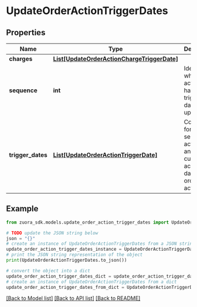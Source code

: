 # UpdateOrderActionTriggerDates


## Properties

Name | Type | Description | Notes
------------ | ------------- | ------------- | -------------
**charges** | [**List[UpdateOrderActionChargeTriggerDate]**](UpdateOrderActionChargeTriggerDate.md) |  | [optional] 
**sequence** | **int** | Identifies which order action will have its triggering dates updated.   | 
**trigger_dates** | [**List[UpdateOrderActionTriggerDate]**](UpdateOrderActionTriggerDate.md) | Container for the service activation and customer acceptance dates of the order action. | [optional] 

## Example

```python
from zuora_sdk.models.update_order_action_trigger_dates import UpdateOrderActionTriggerDates

# TODO update the JSON string below
json = "{}"
# create an instance of UpdateOrderActionTriggerDates from a JSON string
update_order_action_trigger_dates_instance = UpdateOrderActionTriggerDates.from_json(json)
# print the JSON string representation of the object
print(UpdateOrderActionTriggerDates.to_json())

# convert the object into a dict
update_order_action_trigger_dates_dict = update_order_action_trigger_dates_instance.to_dict()
# create an instance of UpdateOrderActionTriggerDates from a dict
update_order_action_trigger_dates_from_dict = UpdateOrderActionTriggerDates.from_dict(update_order_action_trigger_dates_dict)
```
[[Back to Model list]](../README.md#documentation-for-models) [[Back to API list]](../README.md#documentation-for-api-endpoints) [[Back to README]](../README.md)


